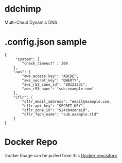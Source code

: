 # ddchimp
Multi-Cloud Dynamic DNS

# .config.json sample 
```
{
     "system": {
        "check_timeout" : 300
    },
    "aws": {
        "aws_access_key": "ABCDE",
        "aws_secret_key": "QWERTY",
        "aws_r53_zone_id": "Z0121231",
        "aws_r53_name": "sub.example.com"
    },
    "cflr": {
        "cflr_email_address": "email@example.com,
        "cflr_api_key": "SECRET_KEY",
        "cflr_zone_id": "524cb4zoneid",
        "cflr_fqdn_name": "sub.example.tld"
    }
}
```
# Docker Repo
Docker Image can be pulled from this [Docker repository](https://hub.docker.com/r/puffago/ddchimp)